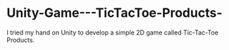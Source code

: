 # Unity-Game---TicTacToe-Products-
I tried my hand on Unity to develop a simple 2D game called Tic-Tac-Toe Products.
